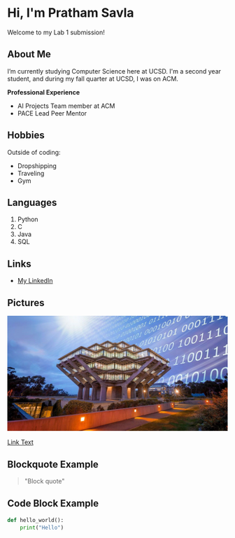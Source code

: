 # Hi, I'm Pratham Savla

Welcome to my Lab 1 submission!

##  About Me
I’m currently studying Computer Science here at UCSD. I'm a second year student, and during my fall quarter at UCSD, I was on ACM.

**Professional Experience**
- AI Projects Team member at ACM
- PACE Lead Peer Mentor

##  Hobbies
Outside of coding:
- Dropshipping
- Traveling
- Gym 

## Languages
1. Python
2. C
3. Java
4. SQL


##  Links
- [My LinkedIn](https://www.linkedin.com/in/pratham-savla1/)

##  Pictures
![UCSD](ucsd.jpg)

[Link Text](README.md)


##  Blockquote Example
> "Block quote"

## Code Block Example
```python
def hello_world():
    print("Hello")